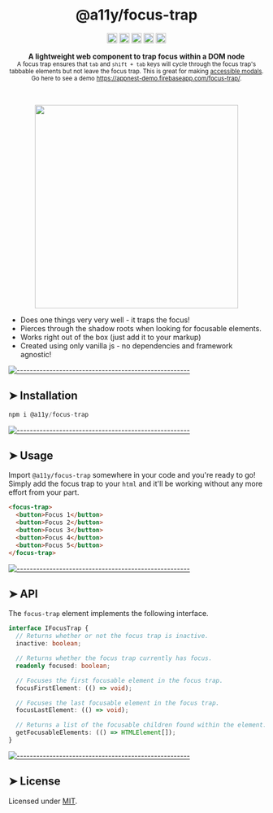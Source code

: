 <h1 align="center">@a11y/focus-trap</h1>

<p align="center">
		<a href="https://npmcharts.com/compare/@a11y/focus-trap?minimal=true"><img alt="Downloads per month" src="https://img.shields.io/npm/dm/@a11y/focus-trap.svg" height="20"/></a>
<a href="https://www.npmjs.com/package/@a11y/focus-trap"><img alt="NPM Version" src="https://img.shields.io/npm/v/@a11y/focus-trap.svg" height="20"/></a>
<a href="https://david-dm.org/andreasbm/focus-trap"><img alt="Dependencies" src="https://img.shields.io/david/andreasbm/focus-trap.svg" height="20"/></a>
<a href="https://github.com/andreasbm/focus-trap/graphs/contributors"><img alt="Contributors" src="https://img.shields.io/github/contributors/andreasbm/focus-trap.svg" height="20"/></a>
<a href="https://www.webcomponents.org/element/@a11y/focus-trap"><img alt="Published on webcomponents.org" src="https://img.shields.io/badge/webcomponents.org-published-blue.svg" height="20"/></a>
	</p>


<p align="center">
  <b>A lightweight web component to trap focus within a DOM node</b></br>
  <sub>A focus trap ensures that <code>tab</code> and <code>shift + tab</code> keys will cycle through the focus trap's tabbable elements but not leave the focus trap. This is great for making <a href='https://www.w3.org/TR/wai-aria-practices/examples/dialog-modal/dialog.html'>accessible modals</a>. Go here to see a demo <a href="https://appnest-demo.firebaseapp.com/focus-trap/">https://appnest-demo.firebaseapp.com/focus-trap/</a>.<sub>
</p>

<br />


<p align="center">
	<img src='https://raw.githubusercontent.com/andreasbm/focus-trap/master/assets/demo.gif' width='400'>
</p>

* Does one things very very well - it traps the focus!
* Pierces through the shadow roots when looking for focusable elements.
* Works right out of the box (just add it to your markup)
* Created using only vanilla js - no dependencies and framework agnostic!


[![-----------------------------------------------------](https://raw.githubusercontent.com/andreasbm/readme/master/assets/lines/rainbow.png)](#installation)

## ➤ Installation

```javascript
npm i @a11y/focus-trap
```



[![-----------------------------------------------------](https://raw.githubusercontent.com/andreasbm/readme/master/assets/lines/rainbow.png)](#usage)

## ➤ Usage

Import `@a11y/focus-trap` somewhere in your code and you're ready to go! Simply add the focus trap to your `html` and it'll be working without any more effort from your part.

```html
<focus-trap>
  <button>Focus 1</button>
  <button>Focus 2</button>
  <button>Focus 3</button>
  <button>Focus 4</button>
  <button>Focus 5</button>
</focus-trap>
```



[![-----------------------------------------------------](https://raw.githubusercontent.com/andreasbm/readme/master/assets/lines/rainbow.png)](#api)

## ➤ API

The `focus-trap` element implements the following interface.

```typescript
interface IFocusTrap {
  // Returns whether or not the focus trap is inactive.
  inactive: boolean;

  // Returns whether the focus trap currently has focus.
  readonly focused: boolean;

  // Focuses the first focusable element in the focus trap.
  focusFirstElement: (() => void);

  // Focuses the last focusable element in the focus trap.
  focusLastElement: (() => void);

  // Returns a list of the focusable children found within the element.
  getFocusableElements: (() => HTMLElement[]);
}
```



[![-----------------------------------------------------](https://raw.githubusercontent.com/andreasbm/readme/master/assets/lines/rainbow.png)](#license)

## ➤ License
	
Licensed under [MIT](https://opensource.org/licenses/MIT).

